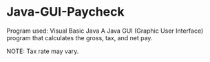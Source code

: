 # Java-GUI-Paycheck
Program used: Visual Basic Java
A Java GUI (Graphic User Interface) program that calculates the gross, tax, and net pay.

NOTE: Tax rate may vary.

